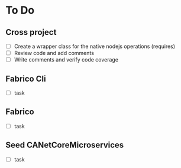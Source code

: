# To Do

## Cross project

- [ ] Create a wrapper class for the native nodejs operations (requires)
- [ ] Review code and add comments
- [ ] Write comments and verify code coverage

## Fabrico Cli

- [ ] task

## Fabrico

- [ ] task

## Seed CANetCoreMicroservices

- [ ] task

